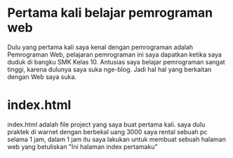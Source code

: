 # Pertama kali belajar pemrograman web
Dulu yang pertama kali saya kenal dengan pemrograman adalah Pemrograman Web, pelajaran pemrograman ini saya dapatkan ketika saya duduk di bangku SMK Kelas 10.
Antusias saya belajar pemrograman sangat tinggi, karena dulunya saya suka nge-blog. Jadi hal hal yang berkaitan dengan Web saya suka.

# index.html
index.html adalah file project yang saya buat pertama kali. saya dulu praktek di warnet dengan berbekal uang 3000 saya rental sebuah pc selama 1 jam, dalam 1 jam itu saya lakukan untuk membuat sebuah halaman web yang betuliskan "Ini halaman index pertamaku"
